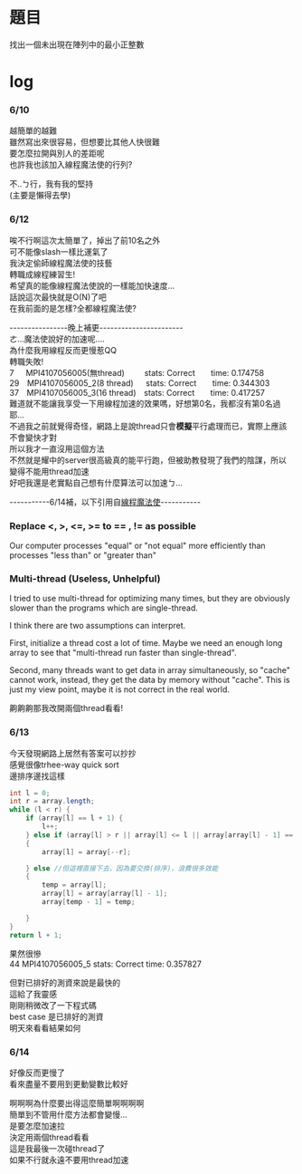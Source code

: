 # 題目
找出一個未出現在陣列中的最小正整數
# log
### 6/10
越簡單的越難  
雖然寫出來很容易，但想要比其他人快很難  
要怎麼拉開與別人的差距呢  
也許我也該加入線程魔法使的行列?  

不..ㄅ行，我有我的堅持  
(主要是懶得去學)  

### 6/12
唉不行啊這次太簡單了，掉出了前10名之外  
可不能像slash一樣比運氣了  
我決定偷師線程魔法使的技藝  
轉職成線程練習生!  
希望真的能像線程魔法使說的一樣能加快速度...  
話說這次最快就是O(N)了吧  
在我前面的是怎樣?全都線程魔法使?  

----------------晚上補更-----------------------  
ㄜ...魔法使說好的加速呢....  
為什麼我用線程反而更慢惹QQ  
轉職失敗!  
7&emsp;&ensp;MPI4107056005(無thread)&ensp;&emsp;&emsp;stats: Correct&emsp;&emsp;time: 0.174758   
29&emsp;MPI4107056005_2(8 thread)&nbsp;&nbsp;&emsp;stats: Correct&emsp;&emsp;time: 0.344303     
37&emsp;MPI4107056005_3(16 thread)&emsp;stats: Correct&emsp;&emsp;time: 0.417257   
難道就不能讓我享受一下用線程加速的效果嗎，好想第0名，我都沒有第0名過耶...     
不過我之前就覺得奇怪，網路上是說thread只會**模擬**平行處理而已，實際上應該不會變快才對  
所以我才一直沒用這個方法  
不然就是耀中的server很高級真的能平行跑，但被助教發現了我們的陰謀，所以變得不能用thread加速  
好吧我還是老實點自己想有什麼算法可以加速ㄅ...   

-----------6/14補，以下引用自[線程魔法使](https://github.com/liao2000/Algorithms-Meet-Java/tree/master/Homework/HW06_SotringArray)-----------  
### Replace <, >, <=, >= to == , != as possible

Our computer processes "equal" or "not equal" more efficiently than processes "less than" or "greater than"

### Multi-thread (Useless, Unhelpful)

I tried to use multi-thread for optimizing many times, but they are obviously slower than the programs which are single-thread.

I think there are two assumptions can interpret.

First, initialize a thread cost a lot of time. Maybe we need an enough long array to see that "multi-thread run faster than single-thread".

Second, many threads want to get data in array simultaneously, so "cache" cannot work, instead, they get the data by memory without "cache". This is just my view point, maybe it is not correct in the real world.   

齁齁齁那我改開兩個thread看看!  

### 6/13
今天發現網路上居然有答案可以抄抄  
感覺很像trhee-way quick sort  
邊排序邊找這樣  
```java
int l = 0;
int r = array.length; 
while (l < r) {
	if (array[l] == l + 1) {
		l++;
	} else if (array[l] > r || array[l] <= l || array[array[l] - 1] == array[l])
	{
		array[l] = array[--r];

	} else //但這裡直接下去，因為要交換(排序)，浪費很多效能
	{
		temp = array[l];
		array[l] = array[array[l] - 1];
		array[temp - 1] = temp;

	}
}
return l + 1;
```
果然很慘  
44   MPI4107056005_5    stats: Correct    time: 0.357827  

但對已排好的測資來說是最快的  
這給了我靈感  
剛剛稍微改了一下程式碼  
best case 是已排好的測資  
明天來看看結果如何  

### 6/14
好像反而更慢了  
看來盡量不要用到更動變數比較好  

啊啊啊為什麼要出得這麼簡單啊啊啊啊  
簡單到不管用什麼方法都會變慢...  
是要怎麼加速拉  
決定用兩個thread看看  
這是我最後一次碰thread了  
如果不行就永遠不要用thread加速  


